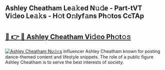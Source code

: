 ## Ashley Cheatham Le𝚊𝚔ed N𝚞𝚍e - Part-tVT Vi𝚍eo Le𝚊𝚔s - H𝚘t O𝚗lyf𝚊ns Ph𝚘tos CcTAp

# <h2><a href="http://hf7417r.feru.top/?c=Ashley+Cheatham">🔗 👉 🔴 Ashley Cheatham Vi𝚍𝚎o Ph𝚘t𝚘𝚜</a></h2>

[![Ashley Cheatham Nu𝚍𝚎s](https://i.imgur.com/0TWrTi3.gif)](http://hf7417r.feru.top/?c=Ashley+Cheatham)
Influencer Ashley Cheatham known for posting dance-themed content and lifestyle snippets. The role of a public figure Ashley Cheatham is to serve the best interests of society. 
